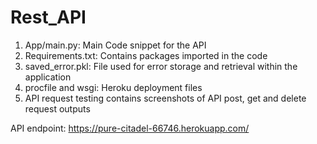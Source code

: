 # Rest_API
1.	App/main.py: Main Code snippet for the API
2.	Requirements.txt: Contains packages imported in the code
3.	saved_error.pkl: File used for error storage and retrieval within the application
4.	procfile and wsgi: Heroku deployment files
5. API request testing contains screenshots of API post, get and delete request outputs

API endpoint: https://pure-citadel-66746.herokuapp.com/

